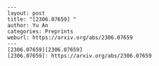     ---
    layout: post
    title: "[2306.07659] "
    author: Yu An
    categories: Preprints
    weburl: https://arxiv.org/abs/2306.07659
    ---
    [2306.07659][2306.07659]
    [2306.07659]: https://arxiv.org/abs/2306.07659

